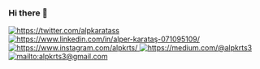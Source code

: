 ### Hi there 👋

<!--
**alperkaratas/alperkaratas** is a ✨ _special_ ✨ repository because its `README.md` (this file) appears on your GitHub profile.

Here are some ideas to get you started:

- 🔭 I’m currently working on ...
- 🌱 I’m currently learning ...
- 👯 I’m looking to collaborate on ...
- 🤔 I’m looking for help with ...
- 💬 Ask me about ...
- 📫 How to reach me: ...
- 😄 Pronouns: ...
- ⚡ Fun fact: ...
-->

<a href="https://twitter.com/alpkaratass" target="_blank">
    <img src="https://img.shields.io/badge/%20-twitter-%231DA1F2" alt="https://twitter.com/alpkaratass">
</a>
<a href="https://www.linkedin.com/in/alper-karataş-071095109/" target="_blank">
    <img src="https://img.shields.io/badge/%20-linkedin-0072b1" alt="https://www.linkedin.com/in/alper-karataş-071095109/">
</a>
<a href="https://www.instagram.com/alpkrts/" target="_blank">
    <img src="https://img.shields.io/badge/%20-instagram-fbad50" alt="https://www.instagram.com/alpkrts/">
</a>
<a href="https://medium.com/@alpkrts3" target="_blank">
    <img src="https://img.shields.io/badge/%20-medium-black" alt="https://medium.com/@alpkrts3">
</a>
<a href="mailto:alpkrts3@gmail.com" target="_blank">
    <img src="https://img.shields.io/badge/%20-gmail-B23121" alt="mailto:alpkrts3@gmail.com">
</a>

